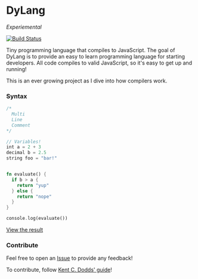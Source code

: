 # DyLang

_Experiemental_

[![Build Status](https://travis-ci.org/ganderzz/DyLang.svg?branch=master)](https://travis-ci.org/ganderzz/DyLang)

Tiny programming language that compiles to JavaScript. The goal of DyLang is to provide an easy to learn programming language for starting developers. All code compiles to valid JavaScript, so it's easy to get up and running!

This is an ever growing project as I dive into how compilers work.

### Syntax

```rust
/*
  Multi
  Line
  Comment
*/

// Variables!
int a = 2 + 3
decimal b = 2.5
string foo = "bar!"


fn evaluate() {
  if b > a {
    return "yup"
  } else {
    return "nope"
  }
}

console.log(evaluate())
```

[View the result](https://ganderzz.github.io/DyLang/)

### Contribute

Feel free to open an [Issue](https://github.com/ganderzz/DyLang/issues/new) to provide any feedback!

To contribute, follow [Kent C. Dodds' guide](https://egghead.io/courses/how-to-contribute-to-an-open-source-project-on-github)!
